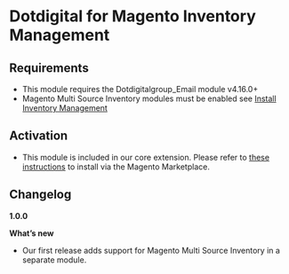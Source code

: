 # Dotdigital for Magento Inventory Management

## Requirements
- This module requires the Dotdigitalgroup_Email module v4.16.0+
- Magento Multi Source Inventory modules must be enabled see [Install Inventory Management](https://devdocs.magento.com/extensions/inventory-management/)

## Activation
- This module is included in our core extension. Please refer to [these instructions](https://github.com/dotmailer/dotmailer-magento2-extension#installation) to install via the Magento Marketplace.

## Changelog

**1.0.0**

**What’s new**

- Our first release adds support for Magento Multi Source Inventory in a separate module.

